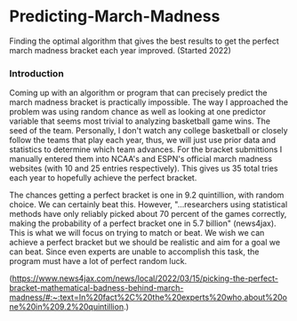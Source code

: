 # Predicting-March-Madness
Finding the optimal algorithm that gives the best results to get the perfect march madness bracket each year improved. (Started 2022)

### Introduction

Coming up with an algorithm or program that can precisely predict the march madness bracket is practically impossible. The way I approached the problem was using random chance as well as looking at one predictor variable that seems most trivial to analyzing basketball game wins. The seed of the team. Personally, I don't watch any college basketball or closely follow the teams that play each year, thus, we will just use prior data and statistics to determine which team advances. For the bracket submittions I manually entered them into NCAA's and ESPN's official march madness websites (with 10 and 25 entries respectively). This gives us 35 total tries each year to hopefully achieve the perfect bracket.

The chances getting a perfect bracket is one in 9.2 quintillion, with random choice. We can certainly beat this. However, "...researchers using statistical methods have only reliably picked about 70 percent of the games correctly, making the probability of a perfect bracket one in 5.7 billion" (news4jax). This is what we will focus on trying to match or beat. We wish we can achieve a perfect bracket but we should be realistic and aim for a goal we can beat. Since even experts are unable to accomplish this task, the program must have a lot of perfect random luck.

(https://www.news4jax.com/news/local/2022/03/15/picking-the-perfect-bracket-mathematical-badness-behind-march-madness/#:~:text=In%20fact%2C%20the%20experts%20who,about%20one%20in%209.2%20quintillion.)
